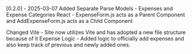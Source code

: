 [0.2.0] - 2025-03-07
Added 
  Separate Parse Models - Expenses and Expense Categories
  React - ExpenseForm.js acts as a Parent Component and AddExpenseForm.js acts as a Child Component
  
Changed
  Vite - Site now utilizes Vite and has adopted a new file structure because of it
  Expense Logic - Added logic to officially add expenses and also keep track of previous and newly added ones.
